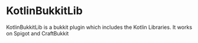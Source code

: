 # KotlinBukkitLib

KotlinBukkitLib is a bukkit plugin which includes the Kotlin Libraries. It works on Spigot and CraftBukkit
